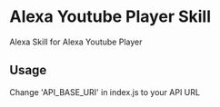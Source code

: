 # Alexa Youtube Player Skill
Alexa Skill for Alexa Youtube Player

## Usage
Change 'API_BASE_URI' in index.js to your API URL